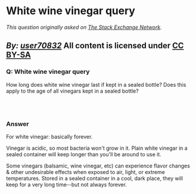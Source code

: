 # White wine vinegar query

_This question originally asked on [The Stack Exchange Network](https://cooking.stackexchange.com/q/94199)._

_By: [user70832](https://cooking.stackexchange.com/u/70832)_
All content is licensed under [CC BY-SA](https://creativecommons.org/licenses/by-sa/4.0/)
<br>
--------------------------------------------
### Q: White wine vinegar query
<p>How long does white wine vinegar last if kept in a sealed bottle? Does this apply to the age of all vinegars kept in a sealed bottle?</p>

<br><br>
### Answer 
<p>For white vinegar: basically forever. </p>

<p>Vinegar is acidic, so most bacteria won't grow in it. Plain white vinegar in a sealed container will keep longer than you'll be around to use it.</p>

<p>Some vinegars (balsamic, wine vinegar, etc) can experience flavor changes &amp; other undesirable effects when exposed to air, light, or extreme temperatures. Stored in a sealed container in a cool, dark place, they will keep for a very long time--but not always forever.</p>

